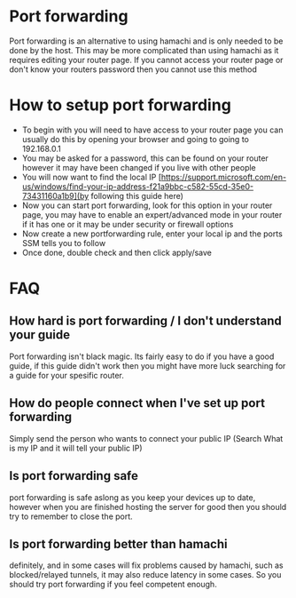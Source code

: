 # Port forwarding

Port forwarding is an alternative to using hamachi and is only needed to be done by the host. This may be more complicated than using hamachi as it requires editing your router page. If you cannot access your router page or don't know your routers password then you cannot use this method


# How to setup port forwarding
- To begin with you will need to have access to your router page you can usually do this by opening your browser and going to going to 192.168.0.1
- You may be asked for a password, this can be found on your router however it may have been changed if you live with other people
- You will now want to find the local IP [https://support.microsoft.com/en-us/windows/find-your-ip-address-f21a9bbc-c582-55cd-35e0-73431160a1b9](by following this guide here)
- Now you can start port forwarding, look for this option in your router page, you may have to enable an expert/advanced mode in your router if it has one or it may be under security or firewall options
- Now create a new portforwarding rule, enter your local ip and the ports SSM tells you to follow
- Once done, double check and then click apply/save



# FAQ
## How hard is port forwarding / I don't understand your guide
Port forwarding isn't black magic.
Its fairly easy to do if you have a good guide, if this guide didn't work then you might have more luck searching for a guide for your spesific router.

## How do people connect when I've set up port forwarding
Simply send the person who wants to connect your public IP (Search What is my IP and it will tell your public IP)

## Is port forwarding safe
port forwarding is safe aslong as you keep your devices up to date, however when you are finished hosting the server for good then you should try to remember to close the port.

## Is port forwarding better than hamachi
definitely, and in some cases will fix problems caused by hamachi, such as blocked/relayed tunnels, it may also reduce latency in some cases. So you should try port forwarding if you feel competent enough.
